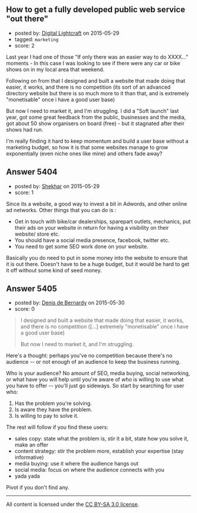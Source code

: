 ## How to get a fully developed public web service "out there"

- posted by: [Digital Lightcraft](https://stackexchange.com/users/1504033/digital-lightcraft) on 2015-05-29
- tagged: `marketing`
- score: 2

<p>Last year I had one of those "If only there was an easier way to do XXXX..." moments - In this case I was looking to see if there were any car or bike shows on in my local area that weekend.</p>

<p>Following on from that I designed and built a website that made doing that easier, it works, and there is no competition (its sort of an advanced directory website but there is so much more to it than that, and is extremely "monetisable" once i have a good user base)</p>

<p>But now I need to market it, and I'm struggling.
I did a "Soft launch" last year, got some great feedback from the public, businesses and the media, got about 50 show organisers on board (free) - but it stagnated after their shows had run.</p>

<p>I'm really finding it hard to keep momentum and build a user base without a marketing budget, so how it is that some websites manage to grow exponentially (even niche ones like mine) and others fade away? </p>



## Answer 5404

- posted by: [Shekhar](https://stackexchange.com/users/112746/shekhar) on 2015-05-29
- score: 1

<p>Since its a website, a good way to invest a bit in Adwords, and other online ad networks. 
Other things that you can do is :</p>

<ul>
<li>Get in touch with bike/car dealerships, sparepart outlets, mechanics, put their ads on your website in return for having a visibility on their website/ store etc. </li>
<li>You should have a social media presence, facebook, twitter etc.</li>
<li>You need to get some SEO work done on your website.</li>
</ul>

<p>Basically you do need to put in some money into the website to ensure that it is out there. Doesn't have to be a huge budget, but it would be hard to get it off without some kind of seed money.  </p>



## Answer 5405

- posted by: [Denis de Bernardy](https://stackexchange.com/users/182468/denis-de-bernardy) on 2015-05-30
- score: 0

<blockquote>
  <p>I designed and built a website that made doing that easier, it works, and there is no competition ([...] extremely "monetisable" once i have a good user base)</p>
  
  <p>But now I need to market it, and I'm struggling.</p>
</blockquote>

<p>Here's a thought: perhaps you've no competition because there's no audience -- or not enough of an audience to keep the business running.</p>

<p>Who is your audience? No amount of SEO, media buying, social networking, or what have you will help until you're aware of <em>who</em> is willing to use what you have to offer -- you'll just go sideways. So start by searching for user who:</p>

<ol>
<li>Has the problem you're solving.</li>
<li>Is aware they have the problem.</li>
<li>Is willing to pay to solve it.</li>
</ol>

<p>The rest will follow if you find these users:</p>

<ul>
<li>sales copy: state what the problem is, stir it a bit, state how you solve it, make an offer</li>
<li>content strategy: stir the problem more, establish your expertise (stay informative)</li>
<li>media buying: use it where the audience hangs out</li>
<li>social media: focus on where the audience connects with you</li>
<li>yada yada</li>
</ul>

<p>Pivot if you don't find any.</p>




---

All content is licensed under the [CC BY-SA 3.0 license](https://creativecommons.org/licenses/by-sa/3.0/).
